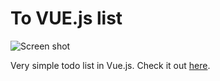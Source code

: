 # To VUE.js list

![Screen shot](https://user-images.githubusercontent.com/4499581/90278216-f2cc7880-de5e-11ea-9a84-325f431ababf.png)

Very simple todo list in Vue.js. Check it out [here](nauseating-weather.surge.sh).